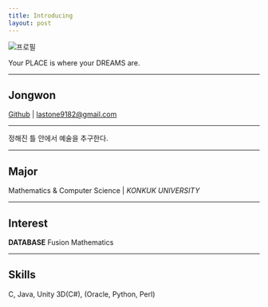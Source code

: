 ```yaml
---
title: Introducing
layout: post
---
```


![프로필]()

Your PLACE is where your DREAMS are.

- - -

## Jongwon

[Github](//github.com/lastone9182) | [lastone9182@gmail.com](lastone9182@gmail.com)

- - -

정해진 틀 안에서 예술을 추구한다.

- - -

## Major

Mathematics & Computer Science | *KONKUK UNIVERSITY*

- - -

## Interest

**DATABASE**
Fusion Mathematics

- - -

## Skills

C, Java, Unity 3D(C#), (Oracle, Python, Perl)
